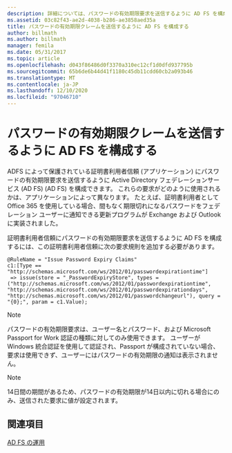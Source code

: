 ```yaml
---
description: 詳細については、パスワードの有効期限要求を送信するように AD FS を構成する
ms.assetid: 03c82f43-ae2d-4038-b286-ae3858aed35a
title: パスワードの有効期限クレームを送信するように AD FS を構成する
author: billmath
ms.author: billmath
manager: femila
ms.date: 05/31/2017
ms.topic: article
ms.openlocfilehash: d043f86486d0f3370a310ec12cf1d0dfd937795b
ms.sourcegitcommit: 65b6de6b44d41f1180c45db11cdd60cb2a093b46
ms.translationtype: MT
ms.contentlocale: ja-JP
ms.lasthandoff: 12/10/2020
ms.locfileid: "97046710"
---
```

# <a name="configure-ad-fs-to-send-password-expiry-claims"></a>パスワードの有効期限クレームを送信するように AD FS を構成する


ADFS によって保護されている証明書利用者信頼 (アプリケーション) にパスワードの有効期限要求を送信するように Active Directory フェデレーションサービス (AD FS) (AD FS) を構成できます。 これらの要求がどのように使用されるかは、アプリケーションによって異なります。 たとえば、証明書利用者として Office 365 を使用している場合、間もなく期限切れになるパスワードをフェデレーション ユーザーに通知できる更新プログラムが Exchange および Outlook に実装されました。

証明書利用者信頼にパスワードの有効期限要求を送信するように AD FS を構成するには、この証明書利用者信頼に次の要求規則を追加する必要があります。

```
@RuleName = "Issue Password Expiry Claims"
c1:[Type == "http://schemas.microsoft.com/ws/2012/01/passwordexpirationtime"]
 => issue(store = "_PasswordExpiryStore", types = ("http://schemas.microsoft.com/ws/2012/01/passwordexpirationtime", "http://schemas.microsoft.com/ws/2012/01/passwordexpirationdays", "http://schemas.microsoft.com/ws/2012/01/passwordchangeurl"), query = "{0};", param = c1.Value);
```

> [!NOTE]
> パスワードの有効期限要求は、ユーザー名とパスワード、および Microsoft Passport for Work 認証の種類に対してのみ使用できます。  ユーザーが Windows 統合認証を使用して認証され、Passport が構成されていない場合、要求は使用できず、ユーザーにはパスワードの有効期限の通知は表示されません。

> [!NOTE]
> 14日間の期間があるため、パスワードの有効期限が14日以内に切れる場合にのみ、送信された要求に値が設定されます。

## <a name="see-also"></a>関連項目
[AD FS の運用](../ad-fs-operations.md)
